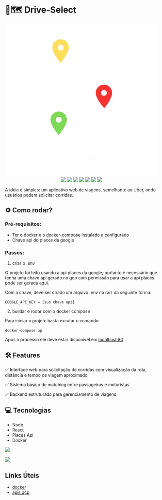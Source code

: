 # 📍🗺️ Drive-Select

<div align="center">

<img src="./.gitassets/driveSelect-logo.png">

<div data-badges>
    <img src="https://img.shields.io/badge/axios-671ddf?&style=for-the-badge&logo=axios&logoColor=white">
    <img src="https://img.shields.io/badge/Docker-2CA5E0?style=for-the-badge&logo=docker&logoColor=white">
    <img src="https://img.shields.io/badge/Express%20js-000000?style=for-the-badge&logo=express&logoColor=white">
    <img src="https://img.shields.io/badge/Node%20js-339933?style=for-the-badge&logo=nodedotjs&logoColor=white">
    <img src="https://img.shields.io/badge/React-20232A?style=for-the-badge&logo=react&logoColor=61DAFB">
    <img src="https://img.shields.io/badge/Tailwind_CSS-38B2AC?style=for-the-badge&logo=tailwind-css&logoColor=white">
    <img src="https://img.shields.io/badge/TypeScript-007ACC?style=for-the-badge&logo=typescript&logoColor=white">
</div>
</div>

A ideia é simples: um aplicativo web de viagens, semelhante ao Uber, onde usuários podem solicitar corridas.

## ⚙️ Como rodar?

### Pré-requisitos:

* Ter o docker e o docker-compose instalado e configurado
* Chave api do places da google

### Passos:


1. criar o .env

O projeto foi feito usando a api places da google, portanto é necessário que tenha uma chave api gerado no gcp com permissão para usar a api places. [pode ser gerada aqui](https://console.cloud.google.com/apis).

Com a chave, deve ser criado um arquivo .env na raiz da seguinte forma:

``` GOOGLE_API_KEY = [sua chave api] ```

2. buildar e rodar com o docker compose

Para iniciar o projeto basta excutar o comando:

``` docker-compose up ```

Após o processo ele deve estar disponível em [localhost:80](http://localhost:80)

## 🛠️ Features

✅ Interface web para solicitação de corridas com visualização da rota, distância e tempo de viagem aproximado

✅ Sistema básico de matching entre passageiros e motoristas

✅ Backend estruturado para gerenciamento de viagens

## 💻 Tecnologias

* Node
* React
* Places Api
* Docker

![](./.gitassets/mapa.png)

![](./.gitassets/historico.png)

## Links Úteis

* [docker](https://www.docker.com/)
* [apis gcp](https://cloud.google.com/apis)
